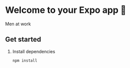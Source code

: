 # Welcome to your Expo app 👋

Men at work 

## Get started

1. Install dependencies

   ```bash
   npm install
   ```


